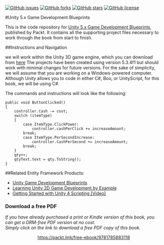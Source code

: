 [![GitHub issues](https://img.shields.io/github/issues/PacktPublishing/Unity-5.x-Game-Development-Blueprints.svg)](https://github.com/PacktPublishing/Unity-5.x-Game-Development-Blueprints/issues)   [![GitHub forks](https://img.shields.io/github/forks/PacktPublishing/Unity-5.x-Game-Development-Blueprints.svg)](https://github.com/PacktPublishing/Unity-5.x-Game-Development-Blueprints/network)   [![GitHub stars](https://img.shields.io/github/stars/PacktPublishing/Unity-5.x-Game-Development-Blueprints.svg)](https://github.com/PacktPublishing/Unity-5.x-Game-Development-Blueprints/stargazers)   [![GitHub license](https://img.shields.io/badge/license-MIT-blue.svg)](https://raw.githubusercontent.com/PacktPublishing/Unity-5.x-Game-Development-Blueprints/master/LICENSE)

#Unity 5.x Game Development Blueprints

This is the code repository for [Unity 5.x Game Development Blueprints](https://www.packtpub.com/game-development/unity-5x-game-development-blueprints?utm_source=github&utm_medium=repository&utm_campaign=9781785883118), published by Packt. It contains all the supporting project files necessary to work through the book from start to finish.

##Instructions and Navigation

we will work within the Unity 3D game engine, which you can download from [here](http://unity3d.com/unity/download/) The projects have been created using version 5.3.4f1 but should work with minimal changes for future versions.
For the sake of simplicity, we will assume that you are working on a Windows-powered computer. Although Unity allows you to code in either C#, Boo, or UnityScript, for this book, we will be using C#.

The commands and instructions will look like the following:
```
public void ButtonClicked()
{
	controller.Cash -= cost;
	switch (itemType)
	{
		case ItemType.ClickPower:
			controller.cashPerClick += increaseAmount;
		break;
		case ItemType.PerSecondIncrease:
			controller.CashPerSecond += increaseAmount;
		break;
	}
	qty++;
	qtyText.text = qty.ToString();
}
```


##Related Entity Framework Products:
* [Unity Game Development Blueprints](https://www.packtpub.com/game-development/unity-game-development-blueprints?utm_source=github&utm_medium=repository&utm_campaign=9781783553655)
* [Learning Unity 2D Game Development by Example](https://www.packtpub.com/game-development/learning-unity-2d-game-development-example?utm_source=github&utm_medium=repository&utm_campaign=9781783559046)
* [Getting Started with Unity 4 Scripting [Video]](https://www.packtpub.com/game-development/getting-started-unity-4-scripting-video?utm_source=github&utm_medium=repository&utm_campaign=9781849696128)
### Download a free PDF

 <i>If you have already purchased a print or Kindle version of this book, you can get a DRM-free PDF version at no cost.<br>Simply click on the link to download a free PDF copy of this book.</i>
<p align="center"> <a href="https://packt.link/free-ebook/9781785883118">https://packt.link/free-ebook/9781785883118 </a> </p>